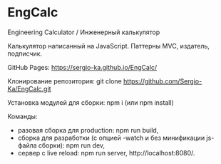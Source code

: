 # EngCalc
Engineering Calculator / Инженерный калькулятор

Калькулятор написанный на JavaScript. Паттерны MVC, издатель, подписчик.

GitHub Pages:
https://sergio-ka.github.io/EngCalc/

Клонирование репозитория:
git clone https://github.com/Sergio-Ka/EngCalc.git

Установка модулей для сборки:
npm i (или npm install)

Команды:
- разовая сборка для production: npm run build,
- сборка для разработки (с опцией -watch и без минификации js-файла сборки): npm run dev,
- сервер с live reload: npm run server, http://localhost:8080/.